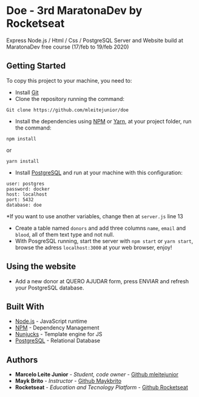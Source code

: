 # Doe - 3rd MaratonaDev by Rocketseat

Express Node.js / Html / Css / PostgreSQL
Server and Website build at MaratonaDev free course (17/feb to 19/feb 2020)

## Getting Started

To copy this project to your machine, you need to:

- Install [Git](https://git-scm.com/downloads) 
- Clone the repository running the command:

```
Git clone https://github.com/mleitejunior/doe
```

- Install the dependencies using [NPM](https://www.npmjs.com/) or [Yarn](https://yarnpkg.com/), at your project folder, run the command:

```
npm install
```
or
```
yarn install
```

- Install [PostgreSQL](https://www.postgresql.org/) and run at your machine with this configuration:

```
user: postgres
password: docker
host: localhost
port: 5432
database: doe
```
*If you want to use another variables, change then at ```server.js``` line 13

- Create a table named `donors` and add three columns `name`, `email` and `blood`, all of them text type and not null.
- With PosgreSQL running, start the server with ```npm start``` or ```yarn start```, browse the adress ```localhost:3000``` at your web browser, enjoy! 

## Using the website

- Add a new donor at QUERO AJUDAR form, press ENVIAR and refresh your PostgreSQL database.

## Built With

* [Node.js](https://nodejs.org/en/) - JavaScript runtime
* [NPM](https://www.npmjs.com/) - Dependency Management
* [Nunjucks](https://mozilla.github.io/nunjucks/) - Template engine for JS
* [PostgreSQL](https://www.postgresql.org/) - Relational Database

## Authors

* **Marcelo Leite Junior** - *Student, code owner* - [Github mleitejunior](https://github.com/mleitejunior)
* **Mayk Brito** - *Instructor* - [Github Maykbrito](https://github.com/maykbrito)
* **Rocketseat** - *Education and Tecnology Platform* - [Github Rocketseat](https://github.com/Rocketseat)
